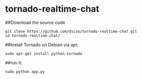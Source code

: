 tornado-realtime-chat
========

##Download the source code

    git clone https://github.com/dscso/tornado-realtime-chat.git
    cd tornado-realtime-chat/

##Install Tornado on Debian via apt:

    sudo apt-get install python-tornado

##run it:

    sudo python app.py
